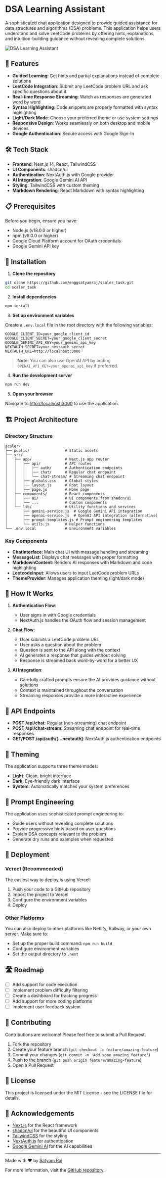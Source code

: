 # DSA Learning Assistant

A sophisticated chat application designed to provide guided assistance for data structures and algorithms (DSA) problems. This application helps users understand and solve LeetCode problems by offering hints, explanations, and intuition-building guidance without revealing complete solutions.

![DSA Learning Assistant](https://repository-images.githubusercontent.com/716616497/fbd0b8f7-4eec-4271-9085-e981d96ce614)

## 🚀 Features

- **Guided Learning**: Get hints and partial explanations instead of complete solutions
- **LeetCode Integration**: Submit any LeetCode problem URL and ask specific questions about it
- **Real-time Response Streaming**: Watch as responses are generated word by word
- **Syntax Highlighting**: Code snippets are properly formatted with syntax highlighting
- **Light/Dark Mode**: Choose your preferred theme or use system settings
- **Responsive Design**: Works seamlessly on both desktop and mobile devices
- **Google Authentication**: Secure access with Google Sign-In

## 🛠️ Tech Stack

- **Frontend**: Next.js 14, React, TailwindCSS
- **UI Components**: shadcn/ui
- **Authentication**: NextAuth.js with Google provider
- **AI Integration**: Google Gemini AI API
- **Styling**: TailwindCSS with custom theming
- **Markdown Rendering**: React Markdown with syntax highlighting

## 📋 Prerequisites

Before you begin, ensure you have:

- Node.js (v18.0.0 or higher)
- npm (v9.0.0 or higher)
- Google Cloud Platform account for OAuth credentials
- Google Gemini API key

## 🔧 Installation

1. **Clone the repository**

```bash
git clone https://github.com/enggsatyamraj/scaler_task.git
cd scaler_task
```

2. **Install dependencies**

```bash
npm install
```

3. **Set up environment variables**

Create a `.env.local` file in the root directory with the following variables:

```
GOOGLE_CLIENT_ID=your_google_client_id
GOOGLE_CLIENT_SECRET=your_google_client_secret
GOOGLE_GEMINI_API_KEY=your_gemini_api_key
NEXTAUTH_SECRET=your_nextauth_secret
NEXTAUTH_URL=http://localhost:3000
```

> **Note**: You can also use OpenAI API by adding `OPENAI_API_KEY=your_openai_api_key` if preferred.

4. **Run the development server**

```bash
npm run dev
```

5. **Open your browser**

Navigate to [http://localhost:3000](http://localhost:3000) to use the application.

## 🏗️ Project Architecture

### Directory Structure

```
scaler/
├── public/                # Static assets
├── src/
│   ├── app/               # Next.js app router
│   │   ├── api/           # API routes
│   │   │   ├── auth/      # Authentication endpoints
│   │   │   ├── chat/      # Regular chat endpoint
│   │   │   └── chat-stream/ # Streaming chat endpoint
│   │   ├── globals.css    # Global styles
│   │   ├── layout.js      # Root layout
│   │   └── page.js        # Home page
│   ├── components/        # React components
│   │   ├── ui/            # UI components from shadcn/ui
│   │   └── ...            # Custom components
│   └── lib/               # Utility functions and services
│       ├── gemini-service.js  # Google Gemini API integration
│       ├── openai-service.js  # OpenAI API integration (alternative)
│       ├── prompt-templates.js # Prompt engineering templates
│       └── utils.js       # Helper functions
└── .env.local             # Environment variables
```

### Key Components

- **ChatInterface**: Main chat UI with message handling and streaming
- **MessageList**: Displays chat messages with proper formatting
- **MarkdownContent**: Renders AI responses with Markdown and code highlighting
- **LeetcodeInput**: Allows users to input LeetCode problem URLs
- **ThemeProvider**: Manages application theming (light/dark mode)

## 🔄 How It Works

1. **Authentication Flow**:
   - User signs in with Google credentials
   - NextAuth.js handles the OAuth flow and session management

2. **Chat Flow**:
   - User submits a LeetCode problem URL
   - User asks a question about the problem
   - Question is sent to the API along with the context
   - AI generates a response that guides without solving
   - Response is streamed back word-by-word for a better UX

3. **AI Integration**:
   - Carefully crafted prompts ensure the AI provides guidance without solutions
   - Context is maintained throughout the conversation
   - Streaming responses provide a more interactive experience

## 📝 API Endpoints

- **POST /api/chat**: Regular (non-streaming) chat endpoint
- **POST /api/chat-stream**: Streaming chat endpoint for real-time responses
- **GET/POST /api/auth/[...nextauth]**: NextAuth.js authentication endpoints

## 🎨 Theming

The application supports three theme modes:
- **Light**: Clean, bright interface
- **Dark**: Eye-friendly dark interface
- **System**: Automatically matches your system preferences

## 🧠 Prompt Engineering

The application uses sophisticated prompt engineering to:
- Guide users without revealing complete solutions
- Provide progressive hints based on user questions
- Explain DSA concepts relevant to the problem
- Generate dry runs and examples when requested

## 🚀 Deployment

### Vercel (Recommended)

The easiest way to deploy is using Vercel:

1. Push your code to a GitHub repository
2. Import the project to Vercel
3. Configure the environment variables
4. Deploy

### Other Platforms

You can also deploy to other platforms like Netlify, Railway, or your own server. Make sure to:
- Set up the proper build command: `npm run build`
- Configure environment variables
- Set the output directory to `.next`

## 🛣️ Roadmap

- [ ] Add support for code execution
- [ ] Implement problem difficulty filtering
- [ ] Create a dashboard for tracking progress
- [ ] Add support for more coding platforms
- [ ] Implement user feedback system

## 🤝 Contributing

Contributions are welcome! Please feel free to submit a Pull Request.

1. Fork the repository
2. Create your feature branch (`git checkout -b feature/amazing-feature`)
3. Commit your changes (`git commit -m 'Add some amazing feature'`)
4. Push to the branch (`git push origin feature/amazing-feature`)
5. Open a Pull Request

## 📄 License

This project is licensed under the MIT License - see the LICENSE file for details.

## 💬 Acknowledgements

- [Next.js](https://nextjs.org/) for the React framework
- [shadcn/ui](https://ui.shadcn.com/) for the beautiful UI components
- [TailwindCSS](https://tailwindcss.com/) for the styling
- [NextAuth.js](https://next-auth.js.org/) for authentication
- [Google Gemini AI](https://ai.google.dev/) for the AI capabilities

---

Made with ❤️ by [Satyam Raj](https://github.com/enggsatyamraj)

For more information, visit the [GitHub repository](https://github.com/enggsatyamraj/scaler_task).